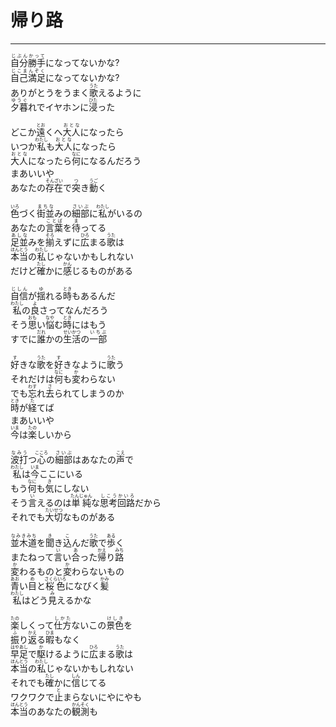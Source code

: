 # 帰り路
---
<lyric>
<ruby>自分勝手<rt>じぶんかって</rt></ruby>になってないかな?<br/>
<ruby>自己満足<rt>じこまんぞく</rt></ruby>になってないかな?<br/>
ありがとうをうまく<ruby>歌<rt>うた</rt></ruby>えるように<br/>
<ruby>夕暮<rt>ゆうぐ</rt></ruby>れでイヤホンに<ruby>浸<rt>ひた</rt></ruby>った<br/>
<br/>
どこか<ruby>遠<rt>とお</rt></ruby>くへ<ruby>大人<rt>おとな</rt></ruby>になったら<br/>
いつか<ruby>私<rt>わたし</rt></ruby>も<ruby>大人<rt>おとな</rt></ruby>になったら<br/>
<ruby>大人<rt>おとな</rt></ruby>になったら<ruby>何<rt>なに</rt></ruby>になるんだろう<br/>
まあいいや<br/>
あなたの<ruby>存在<rt>そんざい</rt></ruby>で<ruby>突<rt>つ</rt></ruby>き<ruby>動<rt>うご</rt></ruby>く<br/>
<br/>
<ruby>色<rt>いろ</rt></ruby>づく<ruby>街並<rt>まちな</rt></ruby>みの<ruby>細部<rt>さいぶ</rt></ruby>に<ruby>私<rt>わたし</rt></ruby>がいるの<br/>
あなたの<ruby>言葉<rt>ことば</rt></ruby>を<ruby>待<rt>ま</rt></ruby>ってる<br/>
<ruby>足並<rt>あしな</rt></ruby>みを<ruby>揃<rt>そろ</rt></ruby>えずに<ruby>広<rt>ひろ</rt></ruby>まる<ruby>歌<rt>うた</rt></ruby>は<br/>
<ruby>本当<rt>ほんとう</rt></ruby>の<ruby>私<rt>わたし</rt></ruby>じゃないかもしれない<br/>
だけど<ruby>確<rt>たし</rt></ruby>かに<ruby>感<rt>かん</rt></ruby>じるものがある<br/>
<br/>
<ruby>自信<rt>じしん</rt></ruby>が<ruby>揺<rt>ゆ</rt></ruby>れる<ruby>時<rt>とき</rt></ruby>もあるんだ<br/>
<ruby>私<rt>わたし</rt></ruby>の<ruby>良<rt>よ</rt></ruby>さってなんだろう<br/>
そう<ruby>思<rt>おも</rt></ruby>い<ruby>悩<rt>なや</rt></ruby>む<ruby>時<rt>とき</rt></ruby>にはもう<br/>
すでに<ruby>誰<rt>だれ</rt></ruby>かの<ruby>生活<rt>せいかつ</rt></ruby>の<ruby>一部<rt>いちぶ</rt></ruby><br/>
<br/>
<ruby>好<rt>す</rt></ruby>きな<ruby>歌<rt>うた</rt></ruby>を<ruby>好<rt>す</rt></ruby>きなように<ruby>歌<rt>うた</rt></ruby>う<br/>
それだけは<ruby>何<rt>なに</rt></ruby>も<ruby>変<rt>か</rt></ruby>わらない<br/>
でも<ruby>忘<rt>わす</rt></ruby>れ<ruby>去<rt>さ</rt></ruby>られてしまうのか<br/>
<ruby>時<rt>とき</rt></ruby>が<ruby>経<rt>た</rt></ruby>てば<br/>
まあいいや<br/>
<ruby>今<rt>いま</rt></ruby>は<ruby>楽<rt>たの</rt></ruby>しいから<br/>
<br/>
<ruby>波打<rt>なみう</rt></ruby>つ<ruby>心<rt>こころ</rt></ruby>の<ruby>細部<rt>さいぶ</rt></ruby>はあなたの<ruby>声<rt>こえ</rt></ruby>で<br/>
<ruby>私<rt>わたし</rt></ruby>は<ruby>今<rt>いま</rt></ruby>ここにいる<br/>
もう<ruby>何<rt>なに</rt></ruby>も<ruby>気<rt>き</rt></ruby>にしない<br/>
そう<ruby>言<rt>い</rt></ruby>えるのは<ruby>単純<rt>たんじゅん</rt></ruby>な<ruby>思考<rt>しこう</rt></ruby><ruby>回路<rt>かいろ</rt></ruby>だから<br/>
それでも<ruby>大切<rt>たいせつ</rt></ruby>なものがある<br/>
<br/>
<ruby>並木道<rt>なみきみち</rt></ruby>を<ruby>聞<rt>き</rt></ruby>き<ruby>込<rt>こ</rt></ruby>んだ<ruby>歌<rt>うた</rt></ruby>で<ruby>歩<rt>ある</rt></ruby>く<br/>
またねって<ruby>言<rt>い</rt></ruby>い<ruby>合<rt>あ</rt></ruby>った<ruby>帰<rt>かえ</rt></ruby>り<ruby>路<rt>みち</rt></ruby><br/>
<ruby>変<rt>か</rt></ruby>わるものと<ruby>変<rt>か</rt></ruby>わらないもの<br/>
<ruby>青<rt>あお</rt></ruby>い<ruby>目<rt>め</rt></ruby>と<ruby>桜色<rt>さくらいろ</rt></ruby>になびく<ruby>髪<rt>かみ</rt></ruby><br/>
<ruby>私<rt>わたし</rt></ruby>はどう<ruby>見<rt>み</rt></ruby>えるかな<br/>
<br/>
<ruby>楽<rt>たの</rt></ruby>しくって<ruby>仕方<rt>しかた</rt></ruby>ないこの<ruby>景色<rt>けしき</rt></ruby>を<br/>
<ruby>振<rt>ふ</rt></ruby>り<ruby>返<rt>かえ</rt></ruby>る<ruby>暇<rt>ひま</rt></ruby>もなく<br/>
<ruby>早足<rt>はやあし</rt></ruby>で<ruby>駆<rt>か</rt></ruby>けるように<ruby>広<rt>ひろ</rt></ruby>まる<ruby>歌<rt>うた</rt></ruby>は<br/>
<ruby>本当<rt>ほんとう</rt></ruby>の<ruby>私<rt>わたし</rt></ruby>じゃないかもしれない<br/>
それでも<ruby>確<rt>たし</rt></ruby>かに<ruby>信<rt>しん</rt></ruby>じてる<br/>
ワクワクで<ruby>止<rt>と</rt></ruby>まらないにやにやも<br/>
<ruby>本当<rt>ほんとう</rt></ruby>のあなたの<ruby>観測<rt>かんそく</rt></ruby>も<br/>
</lyric>

